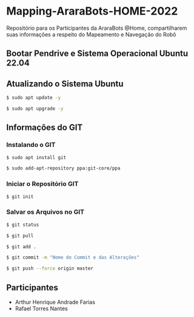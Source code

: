 # Mapping-AraraBots-HOME-2022

Repositório para os Participantes da AraraBots @Home, compartilharem suas informações a respeito do Mapeamento e Navegação do Robô

## Bootar Pendrive e Sistema Operacional Ubuntu 22.04


## Atualizando o Sistema Ubuntu

```bash
$ sudo apt update -y
```

```bash
$ sudo apt upgrade -y
```

## Informações do GIT

### Instalando o GIT

```bash
$ sudo apt install git
```

```bash
$ sudo add-apt-repository ppa:git-core/ppa
```

### Iniciar o Repositório GIT

```bash
$ git init
```

### Salvar os Arquivos no GIT

```bash
$ git status
```
```bash
$ git pull
```
```bash
$ git add .
```
```bash
$ git commit -m "Nome do Commit e das Alterações"
```
```bash
$ git push --force origin master
```

## Participantes
 - Arthur Henrique Andrade Farias
 - Rafael Torres Nantes
